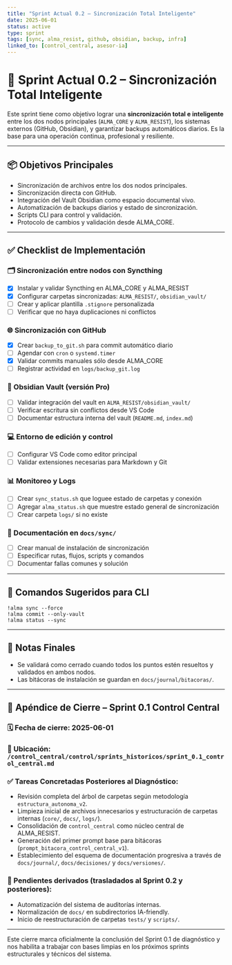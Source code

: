 ```yaml
---
title: "Sprint Actual 0.2 – Sincronización Total Inteligente"
date: 2025-06-01
status: active
type: sprint
tags: [sync, alma_resist, github, obsidian, backup, infra]
linked_to: [control_central, asesor-ia]
---
```


# 🚀 Sprint Actual 0.2 – Sincronización Total Inteligente

Este sprint tiene como objetivo lograr una **sincronización total e inteligente** entre los dos nodos principales (`ALMA_CORE` y `ALMA_RESIST`), los sistemas externos (GitHub, Obsidian), y garantizar backups automáticos diarios. Es la base para una operación continua, profesional y resiliente.

---

## 📦 Objetivos Principales

- Sincronización de archivos entre los dos nodos principales.
- Sincronización directa con GitHub.
- Integración del Vault Obsidian como espacio documental vivo.
- Automatización de backups diarios y estado de sincronización.
- Scripts CLI para control y validación.
- Protocolo de cambios y validación desde ALMA_CORE.

---

## ✅ Checklist de Implementación

### 🗂️ Sincronización entre nodos con Syncthing

- [x] Instalar y validar Syncthing en ALMA_CORE y ALMA_RESIST
- [x] Configurar carpetas sincronizadas: `ALMA_RESIST/`, `obsidian_vault/`
- [ ] Crear y aplicar plantilla `.stignore` personalizada
- [ ] Verificar que no haya duplicaciones ni conflictos

### 🌐 Sincronización con GitHub

- [x] Crear `backup_to_git.sh` para commit automático diario
- [ ] Agendar con `cron` o `systemd.timer`
- [x] Validar commits manuales sólo desde ALMA_CORE
- [ ] Registrar actividad en `logs/backup_git.log`

### 🧠 Obsidian Vault (versión Pro)

- [ ] Validar integración del vault en `ALMA_RESIST/obsidian_vault/`
- [ ] Verificar escritura sin conflictos desde VS Code
- [ ] Documentar estructura interna del vault (`README.md`, `index.md`)

### 💻 Entorno de edición y control

- [ ] Configurar VS Code como editor principal
- [ ] Validar extensiones necesarias para Markdown y Git

### 📊 Monitoreo y Logs

- [ ] Crear `sync_status.sh` que loguee estado de carpetas y conexión
- [ ] Agregar `alma_status.sh` que muestre estado general de sincronización
- [ ] Crear carpeta `logs/` si no existe

### 📘 Documentación en `docs/sync/`

- [ ] Crear manual de instalación de sincronización
- [ ] Especificar rutas, flujos, scripts y comandos
- [ ] Documentar fallas comunes y solución

---

## 🧠 Comandos Sugeridos para CLI

```
!alma sync --force
!alma commit --only-vault
!alma status --sync
```

---

## 🧩 Notas Finales

- Se validará como cerrado cuando todos los puntos estén resueltos y validados en ambos nodos.
- Las bitácoras de instalación se guardan en `docs/journal/bitacoras/`.

---
## 📎 Apéndice de Cierre – Sprint 0.1 Control Central

### 🗓 Fecha de cierre: 2025-06-01  
### 📍 Ubicación: `/control_central/control/sprints_historicos/sprint_0.1_control_central.md`

### ✅ Tareas Concretadas Posteriores al Diagnóstico:

- Revisión completa del árbol de carpetas según metodología `estructura_autonoma_v2`.
- Limpieza inicial de archivos innecesarios y estructuración de carpetas internas (`core/`, `docs/`, `logs/`).
- Consolidación de `control_central` como núcleo central de ALMA_RESIST.
- Generación del primer prompt base para bitácoras (`prompt_bitacora_control_central_v1`).
- Establecimiento del esquema de documentación progresiva a través de `docs/journal/`, `docs/decisiones/` y `docs/versiones/`.

### 🚧 Pendientes derivados (trasladados al Sprint 0.2 y posteriores):

- Automatización del sistema de auditorías internas.
- Normalización de `docs/` en subdirectorios IA-friendly.
- Inicio de reestructuración de carpetas `tests/` y `scripts/`.

---

Este cierre marca oficialmente la conclusión del Sprint 0.1 de diagnóstico y nos habilita a trabajar con bases limpias en los próximos sprints estructurales y técnicos del sistema.
